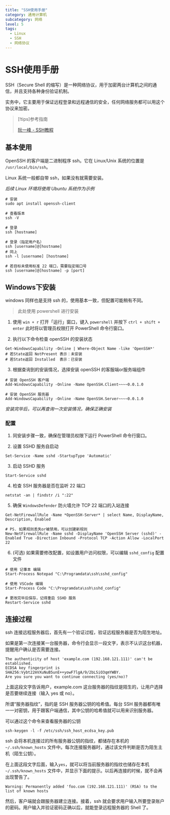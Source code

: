 ```yaml
---
title: "SSH使用手册"
category: 通用计算机
subcategory: 网络
level: 5
tags:
  - Linux
  - SSH
  - 网络协议
---
```


# SSH使用手册

SSH（Secure Shell 的缩写）是一种网络协议，用于加密两台计算机之间的通信，并且支持各种身份验证机制。

实务中，它主要用于保证远程登录和远程通信的安全，任何网络服务都可以用这个协议来加密。


> [!tips]参考指南
>
> [阮一峰 - SSH教程](https://wangdoc.com/ssh/)
> 


## 基本使用

OpenSSH 的客户端是二进制程序 ssh。它在 Linux/Unix 系统的位置是 `/usr/local/bin/ssh`。

Linux 系统一般都自带 ssh，如果没有就需要安装。

*后续 Linux 环境将使用 Ubuntu 系统作为示例*

```shell
# 安装
sudo apt install openssh-client

# 查看版本
ssh -V

# 登录
ssh [hostname]

# 登录（指定用户名）
ssh [username]@[hostname]
# 同上
ssh -l [username] [hostname]

# 若目标未使用标准 22 端口，需要指定端口号
ssh [username]@[hostname] -p [port]
```

## Windows下安装

windows 同样也是支持 ssh 的，使用基本一致，但配置可能稍有不同。

> 此处使用 powershell 进行安装

1. 使用 `win + r` 打开「运行」窗口，键入 `powershell` 并按下 `ctrl + shift + enter` 此时将以管理员权限打开 PowerShell 命令行窗口。

2. 执行以下命令检查 openSSH 的安装状态

```shell
Get-WindowsCapability -Online | Where-Object Name -like 'OpenSSH*'
# 若State返回 NotPresent 表示：未安装
# 若State返回 Installed  表示：已安装
```

3. 根据查询到的安装情况，选择安装 openSSH 的客服端or服务端组件

```shell
# 安装 OpenSSH 客户端
Add-WindowsCapability -Online -Name OpenSSH.Client~~~~0.0.1.0

# 安装 OpenSSH 服务器
Add-WindowsCapability -Online -Name OpenSSH.Server~~~~0.0.1.0
```

*安装完毕后，可以再查询一次安装情况，确保正确安装*

### 配置

1. 同安装步骤一致，确保在管理员权限下运行 PowerShell 命令行窗口。

2. 设置 SSHD 服务自启动

```shell
Set-Service -Name sshd -StartupType 'Automatic'
```

3. 启动 SSHD 服务

```shell
Start-Service sshd
```

4. 检查 SSH 服务器是否在监听 22 端口

```shell
netstat -an | findstr /i ":22"
```

5. 确保 `WindowsDefender` 防火墙允许 TCP 22 端口的入站连接

```shell
Get-NetFirewallRule -Name *OpenSSH-Server* | select Name, DisplayName, Description, Enabled

# PS. 如果规则丢失or被禁用，可以创建新规则
New-NetFirewallRule -Name sshd -DisplayName 'OpenSSH Server (sshd)' -Enabled True -Direction Inbound -Protocol TCP -Action Allow -LocalPort 22
```

6. (可选) 如果需要修改配置，如设置用户访问权限，可以编辑 `sshd_config` 配置文件

```shell
# 使用 记事本 编辑
Start-Process Notepad "C:\Programdata\ssh\sshd_config"

# 使用 VSCode 编辑
Start-Process Code "C:\Programdata\ssh\sshd_config"

# 更改完毕后保存，记得重启 SSHD 服务
Restart-Service sshd
```




## 连接过程

ssh 连接远程服务器后，首先有一个验证过程，验证远程服务器是否为陌生地址。

如果是第一次连接某一台服务器，命令行会显示一段文字，表示不认识这台机器，提醒用户确认是否需要连接。

```log
The authenticity of host 'example.com (192.168.121.111)' can't be established.
ECDSA key fingerprint is SHA256:Vybt22mVXuNuB5unE++yowF7lgA/9/2bLSiO3qmYWBY.
Are you sure you want to continue connecting (yes/no)?
```

上面这段文字告诉用户，example.com 这台服务器的指纹是陌生的，让用户选择是否要继续连接（输入 yes 或 no）。

所谓“服务器指纹”，指的是 SSH 服务器公钥的哈希值。每台 SSH 服务器都有唯一一对密钥，用于跟客户端通信，其中公钥的哈希值就可以用来识别服务器。

可以通过这个命令来查看服务器的公钥

```shell
ssh-keygen -l -f /etc/ssh/ssh_host_ecdsa_key.pub
```
ssh 会将本机连接过的所有服务器公钥的指纹，都储存在本机的 `~/.ssh/known_hosts` 文件中。每次连接服务器时，通过该文件判断是否为陌生主机（陌生公钥）。

在上面这段文字后面，输入`yes`，就可以将当前服务器的指纹也储存在本机 `~/.ssh/known_hosts` 文件中，并显示下面的提示。以后再连接的时候，就不会再出现警告了。

```log
Warning: Permanently added 'foo.com (192.168.121.111)' (RSA) to the list of known hosts
```

然后，客户端就会跟服务器建立连接。接着，ssh 就会要求用户输入所要登录账户的密码。用户输入并验证密码正确以后，就能登录远程服务器的 Shell 了。

